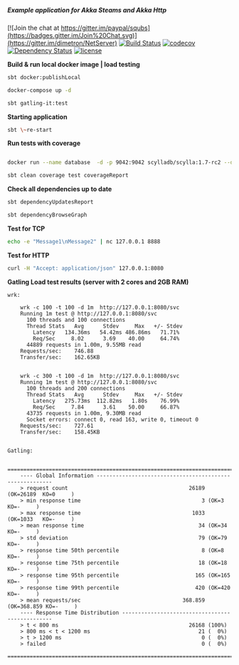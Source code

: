 ##### Example application for Akka Steams and Akka Http

[![Join the chat at https://gitter.im/paypal/squbs](https://badges.gitter.im/Join%20Chat.svg)](https://gitter.im/dimetron/NetServer)
[![Build Status](https://travis-ci.org/dimetron/NetServer.svg?branch=master)](https://travis-ci.org/dimetron/NetServer)
[![codecov](https://codecov.io/gh/dimetron/NetServer/branch/master/graph/badge.svg)](https://codecov.io/gh/dimetron/NetServer)
[![Dependency Status](https://www.versioneye.com/user/projects/5882b7a2452b830054c173cf/badge.svg?style=flat-square)](https://www.versioneye.com/user/projects/5882b7a2452b830054c173cf)
[![license](https://img.shields.io/github/license/mashape/apistatus.svg)](https://github.com/dimetron/NetServer/blob/master/LICENSE)


**Build & run local docker image | load testing**

```bash
sbt docker:publishLocal

docker-compose up -d

sbt gatling-it:test
```

**Starting application**

```bash
sbt \~re-start
```

**Run tests with coverage**

```bash

docker run --name database  -d -p 9042:9042 scylladb/scylla:1.7-rc2 --developer-mode 1

sbt clean coverage test coverageReport
```

**Check all dependencies up to date**

```bash
sbt dependencyUpdatesReport

sbt dependencyBrowseGraph

```

**Test for TCP**

```bash
echo -e "Message1\nMessage2" | nc 127.0.0.1 8888
```

**Test for HTTP**

```bash
curl -H "Accept: application/json" 127.0.0.1:8080
```

**Gatling Load test results (server with 2 cores and 2GB RAM)**

```
wrk:

    wrk -c 100 -t 100 -d 1m  http://127.0.0.1:8080/svc
    Running 1m test @ http://127.0.0.1:8080/svc
      100 threads and 100 connections
      Thread Stats   Avg      Stdev     Max   +/- Stdev
        Latency   134.36ms   54.42ms 486.86ms   71.71%
        Req/Sec     8.02      3.69    40.00     64.74%
      44889 requests in 1.00m, 9.55MB read
    Requests/sec:    746.88
    Transfer/sec:    162.65KB


    wrk -c 300 -t 100 -d 1m  http://127.0.0.1:8080/svc
    Running 1m test @ http://127.0.0.1:8080/svc
      100 threads and 200 connections
      Thread Stats   Avg      Stdev     Max   +/- Stdev
        Latency   275.73ms  112.82ms   1.80s    76.99%
        Req/Sec     7.84      3.61    50.00     66.87%
      43735 requests in 1.00m, 9.30MB read
      Socket errors: connect 0, read 163, write 0, timeout 0
    Requests/sec:    727.61
    Transfer/sec:    158.45KB


Gatling:

    ================================================================================
    ---- Global Information --------------------------------------------------------
    > request count                                      26189 (OK=26189  KO=0     )
    > min response time                                      3 (OK=3      KO=-     )
    > max response time                                   1033 (OK=1033   KO=-     )
    > mean response time                                    34 (OK=34     KO=-     )
    > std deviation                                         79 (OK=79     KO=-     )
    > response time 50th percentile                          8 (OK=8      KO=-     )
    > response time 75th percentile                         18 (OK=18     KO=-     )
    > response time 95th percentile                        165 (OK=165    KO=-     )
    > response time 99th percentile                        420 (OK=420    KO=-     )
    > mean requests/sec                                368.859 (OK=368.859 KO=-     )
    ---- Response Time Distribution ------------------------------------------------
    > t < 800 ms                                         26168 (100%)
    > 800 ms < t < 1200 ms                                  21 (  0%)
    > t > 1200 ms                                            0 (  0%)
    > failed                                                 0 (  0%)
    ================================================================================

```